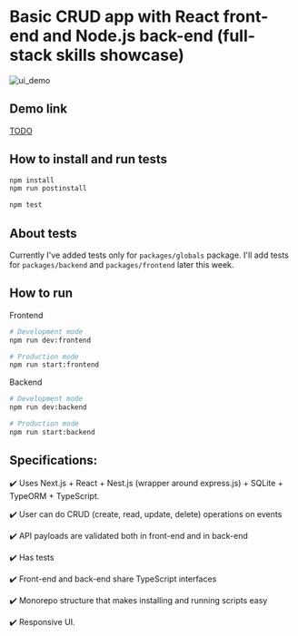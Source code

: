 # Basic CRUD app with React front-end and Node.js back-end (full-stack skills showcase)

![ui_demo](TODO)

## Demo link

[TODO](TODO)

## How to install and run tests

```bash
npm install
npm run postinstall

npm test
```

## About tests

Currently I've added tests only for `packages/globals` package. I'll add tests for `packages/backend` and `packages/frontend` later this week.

## How to run

Frontend

```bash
# Development mode
npm run dev:frontend

# Production mode
npm run start:frontend
```

Backend

```bash
# Development mode
npm run dev:backend

# Production mode
npm run start:backend
```

## Specifications:

✔️ Uses Next.js + React + Nest.js (wrapper around express.js) + SQLite + TypeORM + TypeScript.

✔️ User can do CRUD (create, read, update, delete) operations on events

✔️ API payloads are validated both in front-end and in back-end

✔️ Has tests

✔️ Front-end and back-end share TypeScript interfaces

✔️ Monorepo structure that makes installing and running scripts easy

✔️ Responsive UI.
